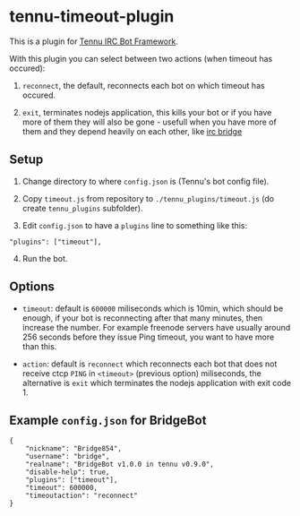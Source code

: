 tennu-timeout-plugin
====================

This is a plugin for [Tennu IRC Bot Framework](https://github.com/Tennu/tennu).

With this plugin you can select between two actions (when timeout has occured):

1. `reconnect`, the default, reconnects each bot on which timeout has occured.

2. `exit`, terminates nodejs application, this kills your bot or if you have more of them they will also be gone - usefull when you have more of them and they depend heavily on each other, like [irc bridge](https://github.com/Tennu/BridgeBot)


Setup
-----

1. Change directory to where `config.json` is (Tennu's bot config file).

2. Copy `timeout.js` from repository to `./tennu_plugins/timeout.js` (do create `tennu_plugins` subfolder).

3. Edit `config.json` to have a `plugins` line to something like this:

```
"plugins": ["timeout"],
```

4. Run the bot.


Options
-------

- `timeout`: default is `600000` miliseconds which is 10min, which should be enough, if your bot is reconnecting after that many minutes, then increase the number. For example freenode servers have usually around 256 seconds before they issue Ping timeout, you want to have more than this.

- `action`: default is `reconnect` which reconnects each bot that does not receive ctcp `PING` in `<timeout>` (previous option) miliseconds, the alternative is `exit` which terminates the nodejs application with exit code 1.



Example `config.json` for BridgeBot
-----------------------------------

```
{
    "nickname": "Bridge854",
    "username": "bridge",
    "realname": "BridgeBot v1.0.0 in tennu v0.9.0",
    "disable-help": true,
    "plugins": ["timeout"],
    "timeout": 600000,
    "timeoutaction": "reconnect"
}
```

